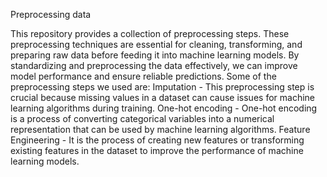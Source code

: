 Preprocessing data
 
This repository provides a collection of preprocessing steps. These preprocessing techniques are essential for cleaning, transforming, and preparing raw data before feeding it into machine learning models. By standardizing and preprocessing the data effectively, we can improve model performance and ensure reliable predictions.
Some of the preprocessing steps we used are:
Imputation - This preprocessing step is crucial because missing values in a dataset can cause issues for machine learning algorithms during training.
One-hot encoding - One-hot encoding is a process of converting categorical variables into a numerical representation that can be used by machine learning algorithms.
Feature Engineering - It is the process of creating new features or transforming existing features in the dataset to improve the performance of machine learning models. 
